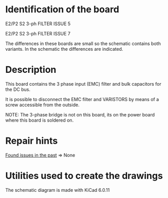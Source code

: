# Identification of the board

E2/P2 S2 3-ph FILTER ISSUE 5

E2/P2 S2 3-ph FILTER ISSUE 7

The differences in these boards are small so the schematic contains both variants.
In the schematic the differences are indicated.

# Description

This board contains the 3 phase input (EMC) filter and bulk capacitors for the DC bus.

It is possible to disconnect the EMC filter and VARISTORS by means of a screw
 accessible from the outside. 

NOTE: The 3-phase bridge is not on this board, its on the power board where
 this board is soldered on.

# Repair hints

[Found issues in the past](none) => None

# Utilities used to create the drawings

The schematic diagram is made with KiCad 6.0.11
